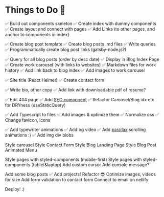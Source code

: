 # Things to Do 🚀

✅ Build out components skeleton
✅ Create index with dummy components
✅ Create layout and connect with pages
✅ Add Links (to other pages, and anchor to components in index)

✅ Create blog post template
✅ Create blog posts .md files
✅ Write queries
✅ Programmatically create blog post links (gatsby-node.js?)

✅ Query for all blog posts (order by desc date)
✅ Display in Blog Index Page
✅ Create work carousel (with links to websites)
✅ Markdown files for work history
✅ Add link back to blog index
✅ Add images to work carousel

✅ Site title (React Helmet)
✅ Create contact form

✅ Write bio, other copy
✅ Add link with downloadable pdf of resume?

✅ Edit 404 page
✅ Add [SEO component](https://www.gatsbyjs.com/docs/add-seo-component/)
✅ Refactor Carousel/Blog idx etc for DRYness (useStaticQuery)

✅ Add Typescript to files
✅ Add images & optimize them
✅ Normalize css
✅ Change favicon, icons

✅ Add typewriter animations
✅ Add bg video
✅ Add [parallax](https://github.com/jscottsmith/react-scroll-parallax) scrolling animations :)
✅ Add img div blobs

Style carousel
Style Contact Form
Style Blog Landing Page
Style Blog Post
Animated Menu

Style pages with styled-components (mobile-first)
Style pages with styled-components (tablet&laptop)
Add custom cursor
Add console message?

Add some blog posts
✅ Add projects!
Refactor 😎
Optimize images, videos for size
Add form validation to contact form
Connect to email on netlify

Deploy! :)
